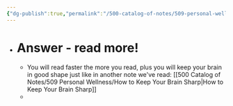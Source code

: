 ```yaml
---
{"dg-publish":true,"permalink":"/500-catalog-of-notes/509-personal-wellness/509-2-learning/how-to-read-faster/"}
---
```


- # Answer - read more!
	- You will read faster the more you read, plus you will keep your brain in good shape just like in another note we've read: [[500 Catalog of Notes/509 Personal Wellness/How to Keep Your Brain Sharp\|How to Keep Your Brain Sharp]]
	- 